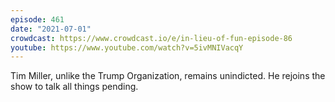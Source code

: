 ```yaml
---
episode: 461
date: "2021-07-01"
crowdcast: https://www.crowdcast.io/e/in-lieu-of-fun-episode-86
youtube: https://www.youtube.com/watch?v=5ivMNIVacqY
---
```

Tim Miller, unlike the Trump Organization, remains unindicted. He rejoins the show to talk all things pending.
